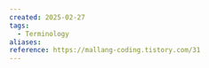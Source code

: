 ```yaml
---
created: 2025-02-27
tags:
  - Terminology
aliases: 
reference: https://mallang-coding.tistory.com/31
---
```

